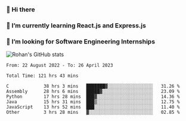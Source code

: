 ### 👋 Hi there 

<!--
**rohznmdev/rohznmdev** is a ✨ _special_ ✨ repository because its `README.md` (this file) appears on your GitHub profile.

Here are some ideas to get you started:

- 🔭 I’m currently working on ...
- 🌱 I’m currently learning Ruby and Ruby on Rails
- 👯 I’m looking to collaborate on ...
- 🤔 I’m looking for help with ...
- 💬 Ask me about ...
- 📫 How to reach me: ...
- 😄 Pronouns: ...
- ⚡ Fun fact: ...
-->
### 🌱 I’m currently learning React.js and Express.js
### 🤔 I’m looking for Software Engineering Internships
![Rohan's GitHub stats](https://github-readme-stats.vercel.app/api?username=rohznmdev&theme=dark&show_icons=true)

<!--START_SECTION:waka-->

```text
From: 22 August 2022 - To: 26 April 2023

Total Time: 121 hrs 43 mins

C             38 hrs 3 mins   ███████▓░░░░░░░░░░░░░░░░░   31.26 %
Assembly      28 hrs 6 mins   █████▓░░░░░░░░░░░░░░░░░░░   23.09 %
Python        17 hrs 28 mins  ███▓░░░░░░░░░░░░░░░░░░░░░   14.36 %
Java          15 hrs 31 mins  ███▒░░░░░░░░░░░░░░░░░░░░░   12.75 %
JavaScript    13 hrs 52 mins  ███░░░░░░░░░░░░░░░░░░░░░░   11.40 %
Other         3 hrs 28 mins   ▓░░░░░░░░░░░░░░░░░░░░░░░░   02.85 %
```

<!--END_SECTION:waka-->
